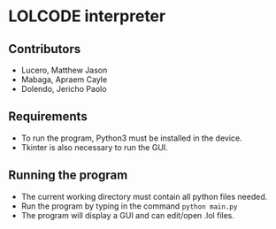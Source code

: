 # LOLCODE interpreter
## Contributors
- Lucero, Matthew Jason
- Mabaga, Apraem Cayle
- Dolendo, Jericho Paolo

## Requirements
 - To run the program, Python3 must be installed in the device.
 - Tkinter is also necessary to run the GUI.

## Running the program
- The current working directory must contain all python files needed.
- Run the program by typing in the command `python main.py`
- The program will display a GUI and can edit/open .lol files.

```